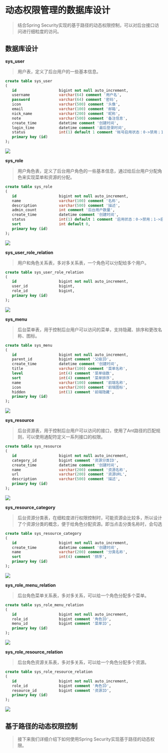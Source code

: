 # 动态权限管理的数据库设计

> 结合Spring Security实现的基于路径的动态权限控制，可以对后台接口访问进行细粒度的访问。



## 数据库设计

**sys_user**

> 用户表，定义了后台用户的一些基本信息。

```sql
create table sys_user
(
   id                   bigint not null auto_increment,
   username             varchar(64) comment '用户名',
   password             varchar(64) comment '密码',
   icon                 varchar(500) comment '头像',
   email                varchar(100) comment '邮箱',
   nick_name            varchar(200) comment '昵称',
   note                 varchar(500) comment '备注信息',
   create_time          datetime comment '创建时间',
   login_time           datetime comment '最后登录时间',
   status               int(1) default 1 comment '帐号启用状态：0->禁用；1->启用',
   primary key (id)
);
```

![](https://gitee.com//kulalasmile/image/raw/master/img/20200703085244.png)

**sys_role**

> 用户角色表，定义了后台用户角色的一些基本信息，通过给后台用户分配角色来实现菜单和资源的分配。

```sql
create table sys_role
(
   id                   bigint not null auto_increment,
   name                 varchar(100) comment '名称',
   description          varchar(500) comment '描述',
   admin_count          int comment '后台用户数量',
   create_time          datetime comment '创建时间',
   status               int(1) default 1 comment '启用状态：0->禁用；1->启用',
   sort                 int default 0,
   primary key (id)
);
```

![](https://gitee.com//kulalasmile/image/raw/master/img/20200703085339.png)

**sys_user_role_relation**

> 用户和角色关系表，多对多关系表，一个角色可以分配给多个用户。

```sql
create table sys_user_role_relation
(
   id                   bigint not null auto_increment,
   user_id              bigint,
   role_id              bigint,
   primary key (id)
);
```

![](https://gitee.com//kulalasmile/image/raw/master/img/20200703085953.png)

**sys_menu**

> 后台菜单表，用于控制后台用户可以访问的菜单，支持隐藏、排序和更改名称、图标。

```sql
create table sys_menu
(
   id                   bigint not null auto_increment,
   parent_id            bigint comment '父级ID',
   create_time          datetime comment '创建时间',
   title                varchar(100) comment '菜单名称',
   level                int(4) comment '菜单级数',
   sort                 int(4) comment '菜单排序',
   name                 varchar(100) comment '前端名称',
   icon                 varchar(200) comment '前端图标',
   hidden               int(1) comment '前端隐藏',
   primary key (id)
);
```

![](https://gitee.com//kulalasmile/image/raw/master/img/20200702140303.png)

**sys_resource**

> 后台资源表，用于控制后台用户可以访问的接口，使用了Ant路径的匹配规则，可以使用通配符定义一系列接口的权限。

```sql
create table sys_resource
(
   id                   bigint not null auto_increment,
   category_id          bigint comment '资源分类ID',
   create_time          datetime comment '创建时间',
   name                 varchar(200) comment '资源名称',
   url                  varchar(200) comment '资源URL',
   description          varchar(500) comment '描述',
   primary key (id)
);
```

![](https://gitee.com//kulalasmile/image/raw/master/img/20200703085504.png)

**sys_resource_category**

>  后台资源分类表，在细粒度进行权限控制时，可能资源会比较多，所以设计了个资源分类的概念，便于给角色分配资源。即当点击分类名称时，会勾选

```sql
create table sys_resource_category
(
   id                   bigint not null auto_increment,
   create_time          datetime comment '创建时间',
   name                 varchar(200) comment '分类名称',
   sort                 int(4) comment '排序',
   primary key (id)
);
```

![](https://gitee.com//kulalasmile/image/raw/master/img/20200703085655.png)

**sys_role_menu_relation**

> 后台角色菜单关系表，多对多关系，可以给一个角色分配多个菜单。

```sql
create table sys_role_menu_relation
(
   id                   bigint not null auto_increment,
   role_id              bigint comment '角色ID',
   menu_id              bigint comment '菜单ID',
   primary key (id)
);
```

![](https://gitee.com//kulalasmile/image/raw/master/img/20200703085742.png)

**sys_role_resource_relation**

> 后台角色资源关系表，多对多关系，可以给一个角色分配多个资源。

```sql
create table sys_role_resource_relation
(
   id                   bigint not null auto_increment,
   role_id              bigint comment '角色ID',
   resource_id          bigint comment '资源ID',
   primary key (id)
);
```

![](https://gitee.com//kulalasmile/image/raw/master/img/20200703085839.png)



## 基于路径的动态权限控制

> 接下来我们详细介绍下如何使用Spring Security实现基于路径的动态权限。

